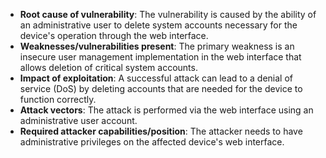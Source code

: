 - **Root cause of vulnerability**: The vulnerability is caused by the ability of an administrative user to delete system accounts necessary for the device's operation through the web interface.
- **Weaknesses/vulnerabilities present**: The primary weakness is an insecure user management implementation in the web interface that allows deletion of critical system accounts.
- **Impact of exploitation**: A successful attack can lead to a denial of service (DoS) by deleting accounts that are needed for the device to function correctly.
- **Attack vectors**: The attack is performed via the web interface using an administrative user account.
- **Required attacker capabilities/position**: The attacker needs to have administrative privileges on the affected device's web interface.